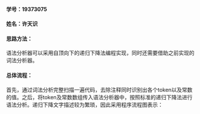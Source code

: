 #### 学号：19373075

#### 姓名：许天识

#### 思路方法：

​	语法分析器可以采用自顶向下的递归下降法编程实现，同时还需要借助之前实现的词法分析器。

#### 总体流程：

​	首先，通过词法分析完整扫描一遍代码，去除注释同时识别出各个token以及常数的值。之后，将token及常数数组传入语法分析器中，按照标准的递归下降法进行语法分析。递归下降文字描述较为繁琐，因此采用程序流程图表示：

​	
